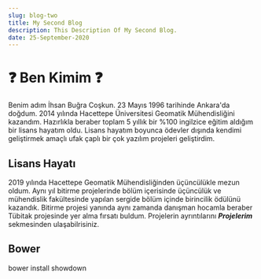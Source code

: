 ```yaml
---
slug: blog-two
title: My Second Blog
description: This Description Of My Second Blog.
date: 25-September-2020
---
```


# :question: Ben Kimim :question:
Benim adım İhsan Buğra Coşkun. 23 Mayıs 1996 tarihinde Ankara'da doğdum. 2014 yılında Hacettepe Üniversitesi Geomatik Mühendisliğini kazandım.
Hazırlıkla beraber toplam 5 yıllık bir %100 ingilzice eğitim aldığım bir lisans hayatım oldu. Lisans hayatım boyunca ödevler dışında kendimi
geliştirmek amaçlı ufak çaplı bir çok yazılım projeleri geliştirdim. 

## Lisans Hayatı
2019 yılında Hacettepe Geomatik Mühendisliğinden üçüncülükle mezun oldum. Aynı yıl bitirme projelerinde bölüm içerisinde üçüncülük ve mühendislik
fakültesinde yapılan sergide bölüm içinde birincilik ödülünü kazandık. Bitirme projesi yanında aynı zamanda danışman hocamla beraber Tübitak
projesinde yer alma fırsatı buldum. Projelerin ayrıntılarını ***Projelerim*** sekmesinden ulaşabilrisiniz.


## Bower

bower install showdown
